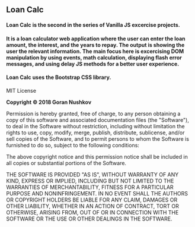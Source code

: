 ## Loan Calc

#### Loan Calc is the second in the series of Vanilla JS excercise projects.

#### It is a loan calculator web application where the user can enter the loan amount, the interest, and the years to repay. The output is showing the user the relevant information. The main focus here is excercising DOM manipulation by using events, math calculation, displaying flash error messages, and using delay JS methods for a better user experience.

#### Loan Calc uses the Bootstrap CSS library.

MIT License

**Copyright &copy; 2018 Goran Nushkov**

Permission is hereby granted, free of charge, to any person obtaining a copy of this software and associated documentation files (the "Software"), to deal in the Software without restriction, including without limitation the rights to use, copy, modify, merge, publish, distribute, sublicense, and/or sell copies of the Software, and to permit persons to whom the Software is furnished to do so, subject to the following conditions:

The above copyright notice and this permission notice shall be included in all copies or substantial portions of the Software.

THE SOFTWARE IS PROVIDED "AS IS", WITHOUT WARRANTY OF ANY KIND, EXPRESS OR IMPLIED, INCLUDING BUT NOT LIMITED TO THE WARRANTIES OF MERCHANTABILITY, FITNESS FOR A PARTICULAR PURPOSE AND NONINFRINGEMENT. IN NO EVENT SHALL THE AUTHORS OR COPYRIGHT HOLDERS BE LIABLE FOR ANY CLAIM, DAMAGES OR OTHER LIABILITY, WHETHER IN AN ACTION OF CONTRACT, TORT OR OTHERWISE, ARISING FROM, OUT OF OR IN CONNECTION WITH THE SOFTWARE OR THE USE OR OTHER DEALINGS IN THE SOFTWARE.